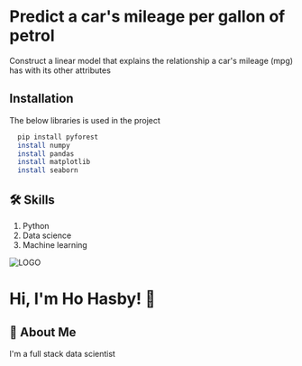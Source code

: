 
# Predict a car's mileage per gallon of petrol 

Construct a linear model that explains the relationship a car's mileage (mpg) has with its other attributes

## Installation

The below libraries is used in the project

```bash
  pip install pyforest
  install numpy
  install pandas
  install matplotlib
  install seaborn
```
    
## 🛠 Skills
1. Python
2. Data science
3. Machine learning



![LOGO](https://github-readme-stats.vercel.app/api?username=HoHasby&&show_icons=true&title_color=ffffff&icon_color=bb2acf&text_color=daf7dc&bg_color=151515)
# Hi, I'm Ho Hasby! 👋


## 🚀 About Me
I'm a full stack data scientist

